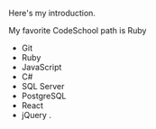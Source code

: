 Here's my introduction.

My favorite CodeSchool path is Ruby

* Git
* Ruby
* JavaScript
* C#
* SQL Server
* PostgreSQL
* React
* jQuery
.

